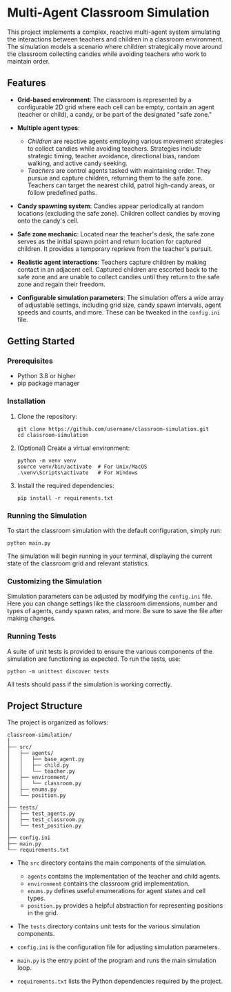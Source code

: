 # Multi-Agent Classroom Simulation

This project implements a complex, reactive multi-agent system simulating the interactions between teachers and children in a classroom environment. The simulation models a scenario where children strategically move around the classroom collecting candies while avoiding teachers who work to maintain order.

## Features

- **Grid-based environment**: The classroom is represented by a configurable 2D grid where each cell can be empty, contain an agent (teacher or child), a candy, or be part of the designated "safe zone."

- **Multiple agent types**:

  - _Children_ are reactive agents employing various movement strategies to collect candies while avoiding teachers. Strategies include strategic timing, teacher avoidance, directional bias, random walking, and active candy seeking.
  - _Teachers_ are control agents tasked with maintaining order. They pursue and capture children, returning them to the safe zone. Teachers can target the nearest child, patrol high-candy areas, or follow predefined paths.

- **Candy spawning system**: Candies appear periodically at random locations (excluding the safe zone). Children collect candies by moving onto the candy's cell.

- **Safe zone mechanic**: Located near the teacher's desk, the safe zone serves as the initial spawn point and return location for captured children. It provides a temporary reprieve from the teacher's pursuit.

- **Realistic agent interactions**: Teachers capture children by making contact in an adjacent cell. Captured children are escorted back to the safe zone and are unable to collect candies until they return to the safe zone and regain their freedom.

- **Configurable simulation parameters**: The simulation offers a wide array of adjustable settings, including grid size, candy spawn intervals, agent speeds and counts, and more. These can be tweaked in the `config.ini` file.

## Getting Started

### Prerequisites

- Python 3.8 or higher
- pip package manager

### Installation

1. Clone the repository:

   ```
   git clone https://github.com/username/classroom-simulation.git
   cd classroom-simulation
   ```

2. (Optional) Create a virtual environment:

   ```
   python -m venv venv
   source venv/bin/activate  # For Unix/MacOS
   .\venv\Scripts\activate   # For Windows
   ```

3. Install the required dependencies:
   ```
   pip install -r requirements.txt
   ```

### Running the Simulation

To start the classroom simulation with the default configuration, simply run:

```
python main.py
```

The simulation will begin running in your terminal, displaying the current state of the classroom grid and relevant statistics.

### Customizing the Simulation

Simulation parameters can be adjusted by modifying the `config.ini` file. Here you can change settings like the classroom dimensions, number and types of agents, candy spawn rates, and more. Be sure to save the file after making changes.

### Running Tests

A suite of unit tests is provided to ensure the various components of the simulation are functioning as expected. To run the tests, use:

```
python -m unittest discover tests
```

All tests should pass if the simulation is working correctly.

## Project Structure

The project is organized as follows:

```
classroom-simulation/
│
├── src/
│   ├── agents/
│   │   ├── base_agent.py
│   │   ├── child.py
│   │   └── teacher.py
│   ├── environment/
│   │   └── classroom.py
│   ├── enums.py
│   └── position.py
│
├── tests/
│   ├── test_agents.py
│   ├── test_classroom.py
│   └── test_position.py
│
├── config.ini
├── main.py
└── requirements.txt
```

- The `src` directory contains the main components of the simulation.

  - `agents` contains the implementation of the teacher and child agents.
  - `environment` contains the classroom grid implementation.
  - `enums.py` defines useful enumerations for agent states and cell types.
  - `position.py` provides a helpful abstraction for representing positions in the grid.

- The `tests` directory contains unit tests for the various simulation components.

- `config.ini` is the configuration file for adjusting simulation parameters.

- `main.py` is the entry point of the program and runs the main simulation loop.

- `requirements.txt` lists the Python dependencies required by the project.
